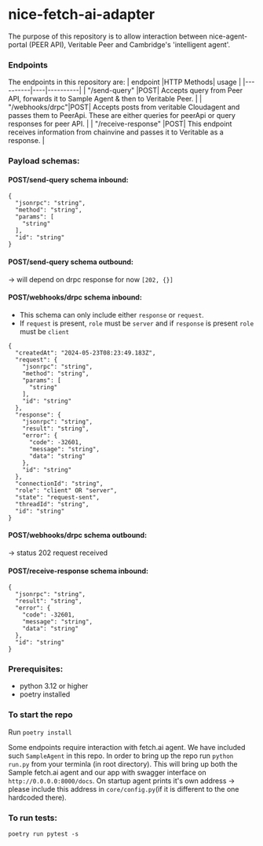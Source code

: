 # nice-fetch-ai-adapter

The purpose of this repository is to allow interaction between nice-agent-portal (PEER API), Veritable Peer and Cambridge's 'intelligent agent'.

### Endpoints

The endpoints in this repository are:
| endpoint |HTTP Methods| usage |
|----------|----|----------|
| "/send-query" |POST| Accepts query from Peer API, forwards it to Sample Agent & then to Veritable Peer. |
| "/webhooks/drpc"|POST| Accepts posts from veritable Cloudagent and passes them to PeerApi. These are either queries for peerApi or query responses for peer API. |
| "/receive-response" |POST| This endpoint receives information from chainvine and passes it to Veritable as a response. |

### Payload schemas:

#### POST/send-query schema inbound:

```
{
  "jsonrpc": "string",
  "method": "string",
  "params": [
    "string"
  ],
  "id": "string"
}
```

#### POST/send-query schema outbound:

-> will depend on drpc response
for now `[202, {}]`

#### POST/webhooks/drpc schema inbound:

- This schema can only include either `response` or `request`.
- If `request` is present, `role` must be `server` and if `response` is present `role` must be `client`

```
{
  "createdAt": "2024-05-23T08:23:49.183Z",
  "request": {
    "jsonrpc": "string",
    "method": "string",
    "params": [
      "string"
    ],
    "id": "string"
  },
  "response": {
    "jsonrpc": "string",
    "result": "string",
    "error": {
      "code": -32601,
      "message": "string",
      "data": "string"
    },
    "id": "string"
  },
  "connectionId": "string",
  "role": "client" OR "server",
  "state": "request-sent",
  "threadId": "string",
  "id": "string"
}
```

#### POST/webhooks/drpc schema outbound:

-> status 202 request received

#### POST/receive-response schema inbound:

```
{
  "jsonrpc": "string",
  "result": "string",
  "error": {
    "code": -32601,
    "message": "string",
    "data": "string"
  },
  "id": "string"
}
```

### Prerequisites:

- python 3.12 or higher
- poetry installed

### To start the repo

Run `poetry install`

Some endpoints require interaction with fetch.ai agent. We have included such `SampleAgent` in this repo.
In order to bring up the repo run `python run.py` from your terminla (in root directory). This will bring up both the Sample fetch.ai agent and our app with swagger interface on `http://0.0.0.0:8000/docs`.
On startup agent prints it's own address -> please include this address in `core/config.py`(if it is different to the one hardcoded there).

### To run tests:

`poetry run pytest -s`
